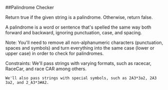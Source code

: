 ##Palindrome Checker

Return true if the given string is a palindrome. Otherwise, return false.

A palindrome is a word or sentence that's spelled the same way both forward and backward, ignoring punctuation, case, and spacing.

Note: You'll need to remove all non-alphanumeric characters (punctuation, spaces and symbols) and turn everything into the same case (lower or upper case) in order to check for palindromes.

Constraints:
    We'll pass strings with varying formats, such as racecar, RaceCar, and race CAR among others.

    We'll also pass strings with special symbols, such as 2A3*3a2, 2A3 3a2, and 2_A3*3#A2.